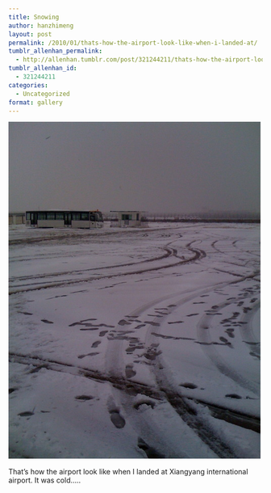 ```yaml
---
title: Snowing
author: hanzhimeng
layout: post
permalink: /2010/01/thats-how-the-airport-look-like-when-i-landed-at/
tumblr_allenhan_permalink:
  - http://allenhan.tumblr.com/post/321244211/thats-how-the-airport-look-like-when-i-landed-at
tumblr_allenhan_id:
  - 321244211
categories:
  - Uncategorized
format: gallery
---
```

[<img class="alignnone size-full wp-image-469" alt="tumblr_kvvb3lYJuI1qzkacto1_" src="/images/uploads/2013/03/tumblr_kvvb3lYJuI1qzkacto1_.jpg" width="500" height="667" />][1]

That’s how the airport look like when I landed at Xiangyang international airport. It was cold…..

 [1]: /images/uploads/2013/03/tumblr_kvvb3lYJuI1qzkacto1_.jpg
